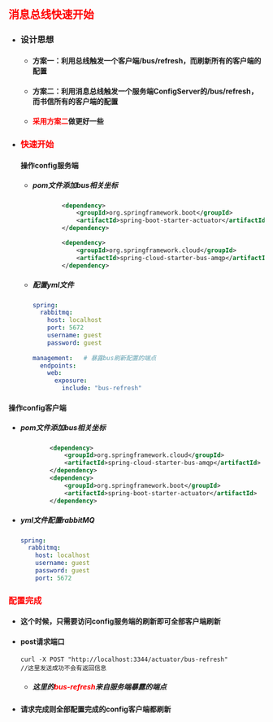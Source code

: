 ## <font color='red'>消息总线快速开始</font>





- ### 设计思想

  - #### 方案一：利用总线触发一个客户端/bus/refresh，而刷新所有的客户端的配置

  - #### 方案二：利用消息总线触发一个服务端ConfigServer的/bus/refresh，而书信所有的客户端的配置

  - #### <font color='red'>采用方案二</font>做更好一些







- ### <font color='red'>快速开始</font>

  #### 操作config服务端

  - ##### pom文件添加bus相关坐标

    ```xml
            <dependency>
                <groupId>org.springframework.boot</groupId>
                <artifactId>spring-boot-starter-actuator</artifactId>
            </dependency>
    
            <dependency>
                <groupId>org.springframework.cloud</groupId>
                <artifactId>spring-cloud-starter-bus-amqp</artifactId>
            </dependency>
    ```

  - ##### 配置yml文件

    ```yaml
    spring:   
      rabbitmq:
        host: localhost
        port: 5672
        username: guest
        password: guest
        
    management:   # 暴露bus刷新配置的端点
      endpoints:       
        web:
          exposure:
            include: "bus-refresh"
    ```

    

#### 操作config客户端

- ##### pom文件添加bus相关坐标

  ```xml
          <dependency>
              <groupId>org.springframework.cloud</groupId>
              <artifactId>spring-cloud-starter-bus-amqp</artifactId>
          </dependency>
          <dependency>
              <groupId>org.springframework.boot</groupId>
              <artifactId>spring-boot-starter-actuator</artifactId>
          </dependency>
  ```

- ##### yml文件配置rabbitMQ

  ```yaml
  spring:   
    rabbitmq:
      host: localhost
      username: guest
      password: guest
      port: 5672
  ```





### <font color='red'>配置完成</font>

- #### 这个时候，只需要访问config服务端的刷新即可全部客户端刷新

- #### post请求端口 

  ```shell
  curl -X POST "http://localhost:3344/actuator/bus-refresh"
  //这里发送成功不会有返回信息
  ```

  - ##### 这里的<font color='red'>bus-refresh</font>来自服务端暴露的端点

- #### 请求完成则全部配置完成的config客户端都刷新

